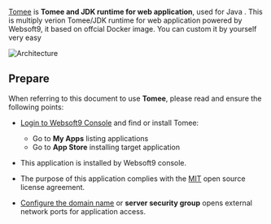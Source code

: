 [Tomee](https://hub.docker.com/_/tomee) is **Tomee and JDK runtime for web application**, used for Java . This is multiply verion Tomee/JDK runtime for web application powered by Websoft9, it based on offcial Docker image. You can custom it by yourself very easy


![Architecture](https://libs.websoft9.com/Websoft9/DocsPicture/en/runtime/runtime-web-websoft9.png)


## Prepare

When referring to this document to use **Tomee**, please read and ensure the following points:

- [Login to Websoft9 Console](./login-console) and find or install Tomee:
  - Go to **My Apps** listing applications 
  - Go to **App Store** installing target application

- This application is installed by Websoft9 console.


- The purpose of this application complies with the [MIT](https://opensource.org/licenses/MIT) open source license agreement.


- [Configure the domain name](./domain-set) or **server security group** opens external network ports for application access.
